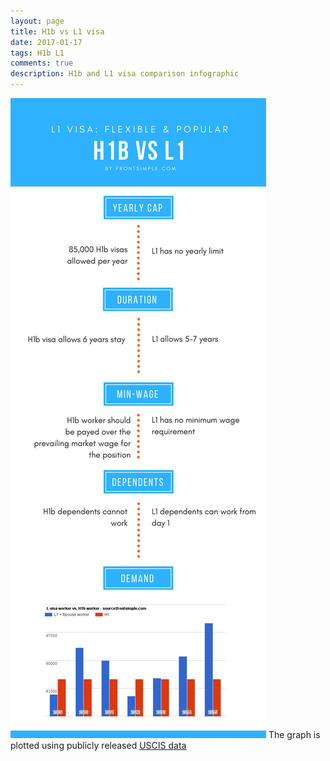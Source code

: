 ```yaml
---
layout: page
title: H1b vs L1 visa
date: 2017-01-17
tags: H1b L1
comments: true
description: H1b and L1 visa comparison infographic
---
```

![L1 vs H1b](/assets/images/posts/H1b-vs-L1-infographic-v1.0.png)
The graph is plotted using publicly released [USCIS data](https://travel.state.gov/content/dam/visas/Statistics/AnnualReports/FY2015AnnualReport/FY15AnnualReport-TableXVIB.pdf)
